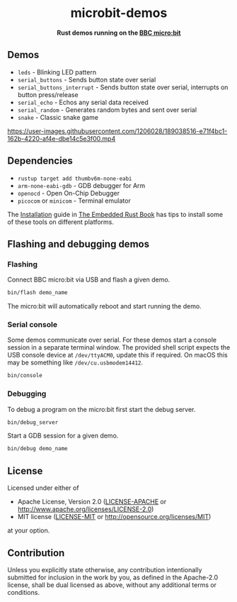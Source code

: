 <div align="center">
  <h1>microbit-demos</h1>
  <p>
    <strong>
      Rust demos running on the <a href="https://microbit.org/">BBC micro:bit</a>
    </strong>
  </p>
</div>

## Demos

- `leds` - Blinking LED pattern
- `serial_buttons` - Sends button state over serial
- `serial_buttons_interrupt` - Sends button state over serial, interrupts on button press/release
- `serial_echo` - Echos any serial data received
- `serial_random` - Generates random bytes and sent over serial
- `snake` - Classic snake game

https://user-images.githubusercontent.com/1206028/189038516-e71f4bc1-162b-4220-af4e-dbe14c5e3f00.mp4

## Dependencies

- `rustup target add thumbv6m-none-eabi`
- `arm-none-eabi-gdb` - GDB debugger for Arm
- `openocd` - Open On-Chip Debugger
- `picocom` or `minicom` - Terminal emulator

The [Installation](https://rust-embedded.github.io/book/intro/install.html)
guide in [The Embedded Rust Book](https://rust-embedded.github.io/book/intro/index.html)
has tips to install some of these tools on different platforms.

## Flashing and debugging demos

### Flashing

Connect BBC micro:bit via USB and flash a given demo.

```sh
bin/flash demo_name
```

The micro:bit will automatically reboot and start running the demo.

### Serial console

Some demos communicate over serial. For these demos start a console session in a
separate terminal window. The provided shell script expects the USB console
device at `/dev/ttyACM0`, update this if required. On macOS this may be something like `/dev/cu.usbmodem14412`.

```sh
bin/console
```

### Debugging

To debug a program on the micro:bit first start the debug server.

```sh
bin/debug_server
```

Start a GDB session for a given demo.

```sh
bin/debug demo_name
```

## License

Licensed under either of

- Apache License, Version 2.0
  ([LICENSE-APACHE](LICENSE-APACHE) or http://www.apache.org/licenses/LICENSE-2.0)
- MIT license
  ([LICENSE-MIT](LICENSE-MIT) or http://opensource.org/licenses/MIT)

at your option.

## Contribution

Unless you explicitly state otherwise, any contribution intentionally submitted
for inclusion in the work by you, as defined in the Apache-2.0 license, shall be
dual licensed as above, without any additional terms or conditions.
